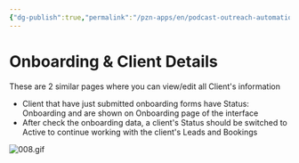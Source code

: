 ```yaml
---
{"dg-publish":true,"permalink":"/pzn-apps/en/podcast-outreach-automation-system/5-onboarding-client-details/"}
---
```


# Onboarding & Client Details
These are 2 similar pages where you can view/edit all Client's information
- Client that have just submitted onboarding forms have Status: Onboarding and are shown on Onboarding page of the interface
- After check the onboarding data, a client's Status should be switched to Active to continue working with the client's Leads and Bookings

![008.gif](/img/user/pzn-apps/img/008.gif)